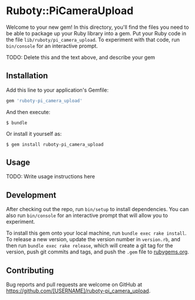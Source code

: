 # Ruboty::PiCameraUpload

Welcome to your new gem! In this directory, you'll find the files you need to be able to package up your Ruby library into a gem. Put your Ruby code in the file `lib/ruboty/pi_camera_upload`. To experiment with that code, run `bin/console` for an interactive prompt.

TODO: Delete this and the text above, and describe your gem

## Installation

Add this line to your application's Gemfile:

```ruby
gem 'ruboty-pi_camera_upload'
```

And then execute:

    $ bundle

Or install it yourself as:

    $ gem install ruboty-pi_camera_upload

## Usage

TODO: Write usage instructions here

## Development

After checking out the repo, run `bin/setup` to install dependencies. You can also run `bin/console` for an interactive prompt that will allow you to experiment.

To install this gem onto your local machine, run `bundle exec rake install`. To release a new version, update the version number in `version.rb`, and then run `bundle exec rake release`, which will create a git tag for the version, push git commits and tags, and push the `.gem` file to [rubygems.org](https://rubygems.org).

## Contributing

Bug reports and pull requests are welcome on GitHub at https://github.com/[USERNAME]/ruboty-pi_camera_upload.

